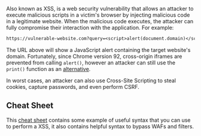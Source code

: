 Also known as XSS, is a web security vulnerability that allows an attacker to execute malicious scripts in a victim's browser by injecting malicious code in a legitimate website. When the malicious code executes, the attacker can fully compromise their interaction with the application. For example:
```txt
https://vulnerable-website.com?query=<script>alert(document.domain)</script>
```
The URL above will show a JavaScript alert containing the target website's domain. Fortunately, since Chrome version 92, cross-origin iframes are prevented from calling `alert()`, however an attacker can still use the `print()` function as an [alternative](https://portswigger.net/research/alert-is-dead-long-live-print).

In worst cases, an attacker can also use Cross-Site Scripting to steal cookies, capture passwords, and even perform CSRF.
## Cheat Sheet
This [cheat sheet](https://portswigger.net/web-security/cross-site-scripting/cheat-sheet) contains some example of useful syntax that you can use to perform a XSS, it also contains helpful syntax to bypass WAFs and filters.